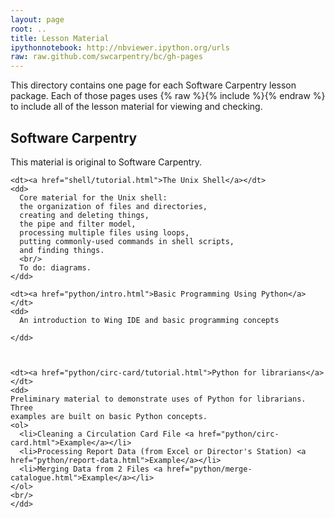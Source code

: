 ```yaml
---
layout: page
root: ..
title: Lesson Material
ipythonnotebook: http://nbviewer.ipython.org/urls
raw: raw.github.com/swcarpentry/bc/gh-pages
---
```


<p>
  This directory contains one page for each Software Carpentry lesson package.
  Each of those pages uses {% raw %}{% include %}{% endraw %}
  to include all of the lesson material for viewing and checking.
</p>

<div>
  <h2>Software Carpentry</h2>

  <p>
    This material is original to Software Carpentry.
  </p>

  <dl>

    <dt><a href="shell/tutorial.html">The Unix Shell</a></dt>
    <dd>
      Core material for the Unix shell:
      the organization of files and directories,
      creating and deleting things,
      the pipe and filter model,
      processing multiple files using loops,
      putting commonly-used commands in shell scripts,
      and finding things.
      <br/>
      To do: diagrams.
    </dd>

    <dt><a href="python/intro.html">Basic Programming Using Python</a></dt>
    <dd>
      An introduction to Wing IDE and basic programming concepts

    </dd>



    <dt><a href="python/circ-card/tutorial.html">Python for librarians</a></dt>
    <dd>
    Preliminary material to demonstrate uses of Python for librarians.  Three
    examples are built on basic Python concepts.
    <ol>
      <li>Cleaning a Circulation Card File <a href="python/circ-card.html">Example</a></li>
      <li>Processing Report Data (from Excel or Director's Station) <a href="python/report-data.html">Example</a></li>
	  <li>Merging Data from 2 Files <a href="python/merge-catalogue.html">Example</a></li>
    </ol>
    <br/>
    </dd>



  </dl>

</div>
